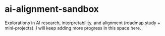 # ai-alignment-sandbox
Explorations in AI research, interpretability, and alignment (roadmap study + mini-projects).
I will keep adding more progress in this space here.
